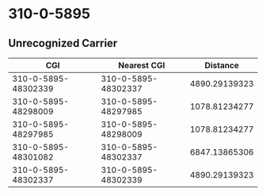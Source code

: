 # 310-0-5895
## Unrecognized Carrier


| CGI | Nearest CGI | Distance |
|-----|-------------|----------|
| 310-0-5895-48302339 | 310-0-5895-48302337 | 4890.29139323 |
| 310-0-5895-48298009 | 310-0-5895-48297985 | 1078.81234277 |
| 310-0-5895-48297985 | 310-0-5895-48298009 | 1078.81234277 |
| 310-0-5895-48301082 | 310-0-5895-48302337 | 6847.13865306 |
| 310-0-5895-48302337 | 310-0-5895-48302339 | 4890.29139323 |
